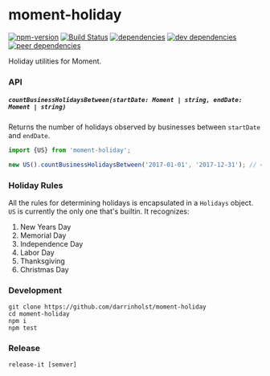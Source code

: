 # moment-holiday

[![npm-version](https://img.shields.io/npm/v/moment-holiday.svg)](https://www.npmjs.com/package/moment-holiday)
[![Build Status](https://travis-ci.org/darrinholst/moment-holiday.svg?branch=master)](https://travis-ci.org/darrinholst/moment-holiday)
[![dependencies](https://david-dm.org/darrinholst/moment-holiday/status.svg)](https://david-dm.org/darrinholst/moment-holiday)
[![dev dependencies](https://david-dm.org/darrinholst/moment-holiday/dev-status.svg)](https://david-dm.org/darrinholst/moment-holiday?type=dev)
[![peer dependencies](https://david-dm.org/darrinholst/moment-holiday/peer-status.svg)](https://david-dm.org/darrinholst/moment-holiday?type=peer)

Holiday utilities for Moment.

### API

##### `countBusinessHolidaysBetween(startDate: Moment | string, endDate: Moment | string)`

Returns the number of holidays observed by businesses between `startDate` and `endDate`.

``` js
import {US} from 'moment-holiday';

new US().countBusinessHolidaysBetween('2017-01-01', '2017-12-31'); // => 6
```

### Holiday Rules

All the rules for determining holidays is encapsulated in a `Holidays` object. `US` is currently the
only one that's builtin. It recognizes:

1. New Years Day
1. Memorial Day
1. Independence Day
1. Labor Day
1. Thanksgiving
1. Christmas Day

### Development
    git clone https://github.com/darrinholst/moment-holiday
    cd moment-holiday
    npm i
    npm test

### Release
    release-it [semver]
